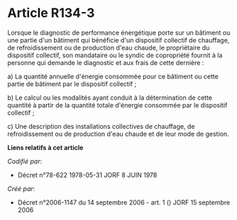 # Article R134-3

Lorsque le diagnostic de performance énergétique porte sur un bâtiment ou une partie d'un bâtiment qui bénéficie d'un
dispositif collectif de chauffage, de refroidissement ou de production d'eau chaude, le propriétaire du dispositif collectif,
son mandataire ou le syndic de copropriété fournit à la personne qui demande le diagnostic et aux frais de cette dernière :

a) La quantité annuelle d'énergie consommée pour ce bâtiment ou cette partie de bâtiment par le dispositif collectif ;

b) Le calcul ou les modalités ayant conduit à la détermination de cette quantité à partir de la quantité totale d'énergie
consommée par le dispositif collectif ;

c) Une description des installations collectives de chauffage, de refroidissement ou de production d'eau chaude et de leur
mode de gestion.

**Liens relatifs à cet article**

_Codifié par_:

  - Décret n°78-622 1978-05-31 JORF 8 JUIN 1978

_Créé par_:

  - Décret n°2006-1147 du 14 septembre 2006 - art. 1 () JORF 15 septembre 2006
